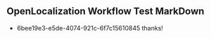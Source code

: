 ## OpenLocalization Workflow Test MarkDown

* 6bee19e3-e5de-4074-921c-6f7c15610845 
thanks!



<!--HONumber=Feb16_HO3-->
